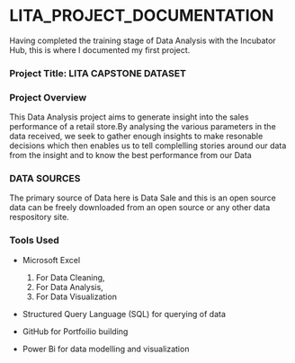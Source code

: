 # LITA_PROJECT_DOCUMENTATION
Having completed the training stage of Data Analysis with the Incubator Hub, this is where I documented my first project.

### Project Title: LITA CAPSTONE DATASET 

### Project Overview
This Data Analysis project aims to generate insight into the sales performance of a retail store.By analysing the various parameters in the data received, we seek to gather enough insights to make resonable decisions which then enables us to tell complelling stories around our data from the insight and to know the best performance from our Data

### DATA SOURCES
The primary source of Data here is Data Sale and this is an open source data can be freely downloaded from an open source or any other data respository site.

### Tools Used
- Microsoft Excel 
  1. For Data Cleaning,
  2. For Data Analysis,
  3. For Data Visualization
  
- Structured Query Language (SQL) for querying of data
  
- GitHub for Portfoilio building
  
- Power Bi for data modelling and visualization
